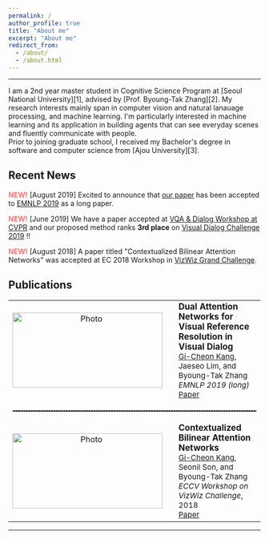 ```yaml
---
permalink: /
author_profile: true
title: "About me"
excerpt: "About me"
redirect_from: 
  - /about/
  - /about.html
---
```

<hr>
I am a 2nd year master student in Cognitive Science Program at [Seoul National University][1], advised by [Prof. Byoung-Tak Zhang][2]. My research interests mainly span in computer vision and natural lanauage processing, and machine learning. I'm particularly interested in machine learning and its application in building agents that can see everyday scenes and fluently communicate with people. <br>
Prior to joining graduate school, I received my Bachelor's degree in software and computer science from [Ajou University][3]. 
<br>

<a name="/news"></a>
## Recent News
<span style="color:#ff7272">**NEW!**</span> [August 2019] Excited to announce that [our paper][7] has been accepted to [EMNLP 2019][8] as a long paper. 

<span style="color:#ff7272">**NEW!**</span> [June 2019] We have a paper accepted at [VQA & Dialog Workshop at CVPR][5] and our proposed method ranks **3rd place** on [Visual Dialog Challenge 2019][6] !! 

<span style="color:#ff7272">**NEW!**</span> [August 2018] A paper titled "Contextualized Bilinear Attention Networks" was accepted at EC 2018 Workshop in [VizWiz Grand Challenge][4].

## Publications
<table align="center" style="border-collapse: collapse; border: none;" >
    <!-- Dual Attention Networks -->
    <tr style="border: none;">
        <td align="center" style="border: none;"><img src="https://github.com/gicheonkang/gicheonkang.github.io/blob/master/images/DAN-19.png?raw=true" alt="Photo" width="300" height="150" /></td>
        <td style="border: none;"></td>
        <td align="left" style="border: none;"><b><span style="font-size: 17px;">Dual Attention Networks for Visual Reference Resolution in Visual Dialog</span></b><br>
          <span style="font-size:15px;"><u>Gi-Cheon Kang</u>, Jaeseo Lim, and Byoung-Tak Zhang</span><br>
          <span style="font-size:15px;"><i>EMNLP 2019 (long) </i></span><br>
          <span style="font-size:15px;"><a class="btn btn--info" href="https://arxiv.org/abs/1902.09368"> Paper </a></span></td>
    </tr>
    <!-- CBAN -->
    <tr style="border: none;">
        <td style="border: none;" colspan="3"><hr style="border: dashed 1px #8c8b8b;"></td>
    </tr>
    <!-- Contextualized Bilinear Attention Networks -->
    <tr style="border: none;">
        <td align="center" style="border: none;"><img src="https://github.com/gicheonkang/gicheonkang.github.io/blob/master/images/CBAN-18.png?raw=true" alt="Photo" width="300" height="150" /></td>
        <td style="border: none;"></td>
        <td align="left" style="border: none;"><b><span style="font-size: 17px;">Contextualized Bilinear Attention Networks</span></b><br>
          <span style="font-size:15px;"><u>Gi-Cheon Kang</u>, Seonil Son, and Byoung-Tak Zhang </span><br>
          <span style="font-size:15px;"><i>ECCV Workshop on VizWiz Challenge</i>, 2018</span><br>
          <span style="font-size:15px;"><a class="btn btn--info" href="https://bi.snu.ac.kr/Publications/Conferences/International/ECCV2018_Workshop_VizWiz_GCKang.pdf"> Paper </a></span>
          <!--<font size="3"><a class="btn" href="https://github.com/gicheonkang/gicheonkang.github.io/blob/master/files/ECCV2018-poster-gckang.pdf"> Poster </a> </font>--></td> 
    </tr>
</table>

<style>
  @media screen and (max-width: 750px) {
  table thead {
    border: none;
    clip: rect(0 0 0 0);
    height: 1px;
    margin: -1px;
    overflow: hidden;
    padding: 0;
    position: absolute;
    width: 1px;
  }
  
  table tr {
    border-bottom: 3px solid #ddd;
    display: block;
  }
  
  table td {
    border-bottom: 1px solid #ddd;
    display: block;
    text-align: left;
  }
  
  table td::before {
    content: attr(data-label);
    float: left;
  }
}
</style>

---
[1]: http://en.snu.ac.kr
[2]: https://bi.snu.ac.kr/~btzhang/
[3]: http://www.ajou.ac.kr/en/
[4]: http://vizwiz.org/workshop/
[5]: https://visualqa.org/workshop.html
[6]: https://visualdialog.org/challenge/2019
[7]: https://arxiv.org/abs/1902.09368
[8]: https://www.emnlp-ijcnlp2019.org/



